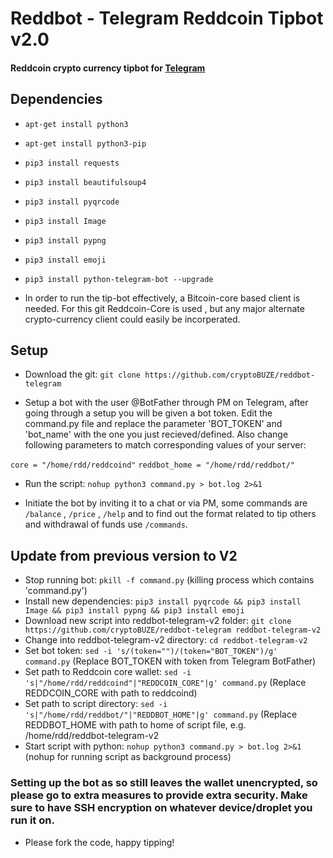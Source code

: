 # Reddbot - Telegram Reddcoin Tipbot v2.0
 
#### Reddcoin crypto currency tipbot for [Telegram](https://telegram.org)


## Dependencies 

*  `apt-get install python3`
*  `apt-get install python3-pip`
*  `pip3 install requests`
*  `pip3 install beautifulsoup4`
*  `pip3 install pyqrcode`
*  `pip3 install Image`
*  `pip3 install pypng`
*  `pip3 install emoji`
*  `pip3 install python-telegram-bot --upgrade`

* In order to run the tip-bot effectively, a Bitcoin-core based client is needed. For this git Reddcoin-Core is used , but any major alternate crypto-currency client could easily be incorperated. 

## Setup

* Download the git: 
`git clone https://github.com/cryptoBUZE/reddbot-telegram`

* Setup a bot with the user @BotFather through PM on Telegram, after going through a setup you will be given a bot token. Edit the command.py file and replace the parameter 'BOT_TOKEN' and 'bot_name' with the one you just recieved/defined. Also change following parameters to match corresponding values of your server:

`core = "/home/rdd/reddcoind"`
`reddbot_home = "/home/rdd/reddbot/"`

*  Run the script: 
`nohup python3 command.py > bot.log 2>&1`

*  Initiate the bot by inviting it to a chat or via PM, some commands are `/balance` , `/price` , `/help` and to find out the format related to tip others and withdrawal of funds use `/commands`.

## Update from previous version to V2

* Stop running bot: `pkill -f command.py` (killing process which contains 'command.py')
* Install new dependencies: `pip3 install pyqrcode && pip3 install Image && pip3 install pypng && pip3 install emoji`
* Download new script into reddbot-telegram-v2 folder: `git clone https://github.com/cryptoBUZE/reddbot-telegram reddbot-telegram-v2`
* Change into reddbot-telegram-v2 directory: `cd reddbot-telegram-v2`
* Set bot token: `sed -i 's/(token="")/(token="BOT_TOKEN")/g' command.py` (Replace BOT_TOKEN with token from Telegram BotFather)
* Set path to Reddcoin core wallet: `sed -i 's|"/home/rdd/reddcoind"|"REDDCOIN_CORE"|g' command.py` (Replace REDDCOIN_CORE with path to reddcoind)
* Set path to script directory: `sed -i 's|"/home/rdd/reddbot/"|"REDDBOT_HOME"|g' command.py` (Replace REDDBOT_HOME with path to home of script file, e.g. /home/rdd/reddbot-telegram-v2
* Start script with python: `nohup python3 command.py > bot.log 2>&1` (nohup for running script as background process)

### Setting up the bot as so still leaves the wallet unencrypted, so please go to extra measures to provide extra security. Make sure to have SSH encryption on whatever device/droplet you run it on. 

*  Please fork the code, happy tipping! 



